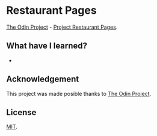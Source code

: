 # Restaurant Pages
[The Odin Project](https://www.theodinproject.com/) - [Project Restaurant Pages](https://www.theodinproject.com/courses/javascript/lessons/restaurant-page).

## What have I learned?
* 

## Acknowledgement
This project was made posible thanks to [The Odin Project](https://www.theodinproject.com/).

## License
[MIT](https://mit-license.org/).
